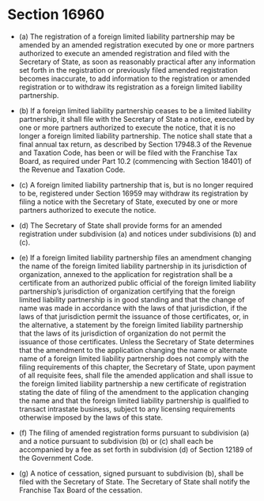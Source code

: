 # Section 16960

- (a) The registration of a foreign limited liability partnership may be amended by an amended registration executed by one or more partners authorized to execute an amended registration and filed with the Secretary of State, as soon as reasonably practical after any information set forth in the registration or previously filed amended registration becomes inaccurate, to add information to the registration or amended registration or to withdraw its registration as a foreign limited liability partnership.

- (b) If a foreign limited liability partnership ceases to be a limited liability partnership, it shall file with the Secretary of State a notice, executed by one or more partners authorized to execute the notice, that it is no longer a foreign limited liability partnership. The notice shall state that a final annual tax return, as described by Section 17948.3 of the Revenue and Taxation Code, has been or will be filed with the Franchise Tax Board, as required under Part 10.2 (commencing with Section 18401) of the Revenue and Taxation Code.

- (c) A foreign limited liability partnership that is, but is no longer required to be, registered under Section 16959 may withdraw its registration by filing a notice with the Secretary of State, executed by one or more partners authorized to execute the notice.

- (d) The Secretary of State shall provide forms for an amended registration under subdivision (a) and notices under subdivisions (b) and (c).

- (e) If a foreign limited liability partnership files an amendment changing the name of the foreign limited liability partnership in its jurisdiction of organization, annexed to the application for registration shall be a certificate from an authorized public official of the foreign limited liability partnership’s jurisdiction of organization certifying that the foreign limited liability partnership is in good standing and that the change of name was made in accordance with the laws of that jurisdiction, if the laws of that jurisdiction permit the issuance of those certificates, or, in the alternative, a statement by the foreign limited liability partnership that the laws of its jurisdiction of organization do not permit the issuance of those certificates. Unless the Secretary of State determines that the amendment to the application changing the name or alternate name of a foreign limited liability partnership does not comply with the filing requirements of this chapter, the Secretary of State, upon payment of all requisite fees, shall file the amended application and shall issue to the foreign limited liability partnership a new certificate of registration stating the date of filing of the amendment to the application changing the name and that the foreign limited liability partnership is qualified to transact intrastate business, subject to any licensing requirements otherwise imposed by the laws of this state.

- (f) The filing of amended registration forms pursuant to subdivision (a) and a notice pursuant to subdivision (b) or (c) shall each be accompanied by a fee as set forth in subdivision (d) of Section 12189 of the Government Code.

- (g) A notice of cessation, signed pursuant to subdivision (b), shall be filed with the Secretary of State. The Secretary of State shall notify the Franchise Tax Board of the cessation.
